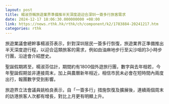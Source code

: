 ```yaml
---
layout: post
title: 楊淑芬稱旅遊業界準備推半天深度遊迎合深圳一簽多行旅客需求
date: 2024-12-17 18:06:30.000000000 +08:00
link: https://news.rthk.hk/rthk/ch/component/k2/1783884-20241217.htm
categories: rthk
---
```


旅遊業議會總幹事楊淑芬表示，針對深圳居民一簽多行恢復，旅遊業界正準備推出半天深度遊行程，以迎合這類旅客的需求，例如由油麻地步行至尖沙咀的3小時步行團，沿途會介紹歷史。

聖誕假期將至，楊淑芬估計，期間約有1800個外遊旅行團，數字與去年相若，今年聖誕假期並非連接周末，加上與農曆新年相近，相信市民未必會在短時間內兩度出行，報團數字受到影響。

旅遊界立法會議員姚柏良表示，自「一簽多行」措施恢復及擴展後，連續兩個周末的訪港旅客人次都有增長，對比上月更有明顯上升。
